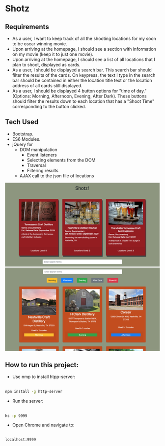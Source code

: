 # Shotz

## Requirements

- As a user, I want to keep track of all the shooting locations for my soon to be oscar winning movie.
- Upon arriving at the homepage, I should see a section with information on my movie (keep it to just one movie).
- Upon arriving at the homepage, I should see a list of all locations that I plan to shoot, displayed as cards.
- As a user, I should be displayed a search bar. This search bar should filter the results of the cards. On keypress, the text I type in the search bar should be contained in either the location title text or the location address of all cards still displayed.
- As a user, I should be displayed 4 button options for "time of day." (Options: Morning, Afternoon, Evening, After Dark). These buttons should filter the results down to each location that has a "Shoot Time" corresponding to the button clicked.


## Tech Used

- Bootstrap.
- ES6 Modules.
- jQuery for
  - DOM manipulation
    - Event listeners
    - Selecting elements from the DOM
    - Traversal
    - Filtering results
  - AJAX call to the json file of locations

![Main Screenshot](./img/movie-view.png)
![Second Screenshot](./img/locations-view.png)

## How to run this project:

* Use nmp to install htpp-server:

```sh

npm install -g http-server

```
* Run the server:

```sh

hs -p 9999

```

* Open Chrome and navigate to:

```

localhost:9999

```